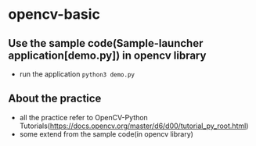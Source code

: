 # opencv-basic
## Use the sample code(Sample-launcher application[demo.py]) in opencv library
- run the application `python3 demo.py`
## About the practice
- all the practice refer to OpenCV-Python Tutorials(https://docs.opencv.org/master/d6/d00/tutorial_py_root.html)
- some extend from the sample code(in opencv library)